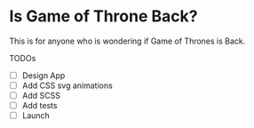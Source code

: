 # Is Game of Throne Back?
This is for anyone who is wondering if Game of Thrones is Back.

TODOs
- [ ] Design App
- [ ] Add CSS svg animations
- [ ] Add SCSS
- [ ] Add tests
- [ ] Launch